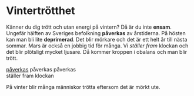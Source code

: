 # Vintertrötthet

Känner du dig trött och utan energi på vintern? Då är du inte **ensam**. Ungefär hälften av Sveriges befolkning **påverkas** av årstiderna. På hösten kan man bli lite **deprimerad**. Det blir mörkare och det är ett helt år till nästa sommar. Mars är också en jobbig tid för många. Vi *ställer fram* klockan och det blir plötsligt mycket ljusare. Då kommer kroppen i obalans och man blir trött.

[påverkas](https://sv.wiktionary.org/wiki/p%C3%A5verka#Verb) påverkas påverkas  
ställer fram klockan  

På vinter blir många människor trötta eftersom det är mörkt ute.
<!--stackedit_data:
eyJoaXN0b3J5IjpbMTQ0MDc5OTE5NCwtMTIyMTAxODI0MCwtNT
kxOTQ2MDY1XX0=
-->